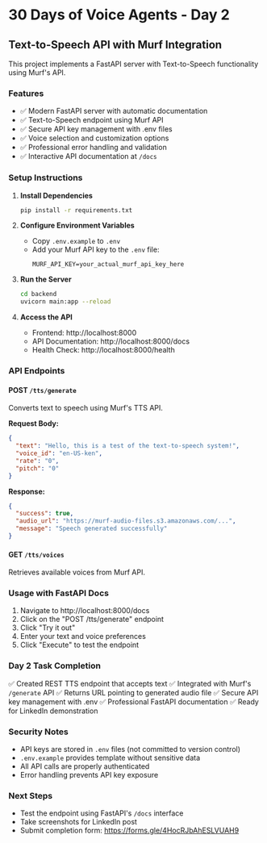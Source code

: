 # 30 Days of Voice Agents - Day 2

## Text-to-Speech API with Murf Integration

This project implements a FastAPI server with Text-to-Speech functionality using Murf's API.

### Features

- ✅ Modern FastAPI server with automatic documentation
- ✅ Text-to-Speech endpoint using Murf API
- ✅ Secure API key management with .env files
- ✅ Voice selection and customization options
- ✅ Professional error handling and validation
- ✅ Interactive API documentation at `/docs`

### Setup Instructions

1. **Install Dependencies**
   ```bash
   pip install -r requirements.txt
   ```

2. **Configure Environment Variables**
   - Copy `.env.example` to `.env`
   - Add your Murf API key to the `.env` file:
     ```
     MURF_API_KEY=your_actual_murf_api_key_here
     ```

3. **Run the Server**
   ```bash
   cd backend
   uvicorn main:app --reload
   ```

4. **Access the API**
   - Frontend: http://localhost:8000
   - API Documentation: http://localhost:8000/docs
   - Health Check: http://localhost:8000/health

### API Endpoints

#### POST `/tts/generate`
Converts text to speech using Murf's TTS API.

**Request Body:**
```json
{
  "text": "Hello, this is a test of the text-to-speech system!",
  "voice_id": "en-US-ken",
  "rate": "0",
  "pitch": "0"
}
```

**Response:**
```json
{
  "success": true,
  "audio_url": "https://murf-audio-files.s3.amazonaws.com/...",
  "message": "Speech generated successfully"
}
```

#### GET `/tts/voices`
Retrieves available voices from Murf API.

### Usage with FastAPI Docs

1. Navigate to http://localhost:8000/docs
2. Click on the "POST /tts/generate" endpoint
3. Click "Try it out"
4. Enter your text and voice preferences
5. Click "Execute" to test the endpoint

### Day 2 Task Completion

✅ Created REST TTS endpoint that accepts text
✅ Integrated with Murf's `/generate` API
✅ Returns URL pointing to generated audio file
✅ Secure API key management with .env
✅ Professional FastAPI documentation
✅ Ready for LinkedIn demonstration

### Security Notes

- API keys are stored in `.env` files (not committed to version control)
- `.env.example` provides template without sensitive data
- All API calls are properly authenticated
- Error handling prevents API key exposure

### Next Steps

- Test the endpoint using FastAPI's `/docs` interface
- Take screenshots for LinkedIn post
- Submit completion form: https://forms.gle/4HocRJbAhESLVUAH9
